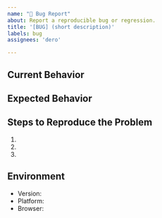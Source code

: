 ```yaml
---
name: "🐛 Bug Report"
about: Report a reproducible bug or regression.
title: '[BUG] (short description)'
labels: bug
assignees: 'dero'

---
```


## Current Behavior

<!-- Describe how the issue manifests. -->

## Expected Behavior

<!-- Describe what the desired behavior would be. -->

## Steps to Reproduce the Problem

  1.
  1.
  1.

## Environment

- Version: <!-- Version set in package.json -->
- Platform: <!-- Win/Mac/Linux -->
- Browser: <!-- Chrome/Firefox/Safari -->
